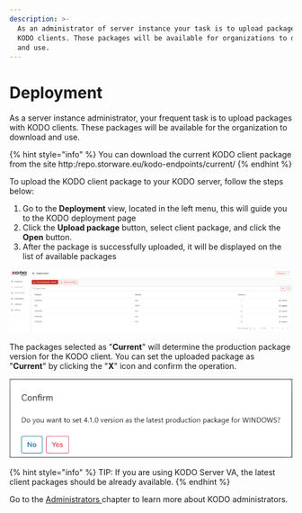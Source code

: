 ```yaml
---
description: >-
  As an administrator of server instance your task is to upload package with
  KODO clients. Those packages will be available for organizations to download
  and use.
---
```


# Deployment

As a server instance administrator, your frequent task is to upload packages with KODO clients. These packages will be available for the organization to download and use.

{% hint style="info" %}
You can download the current KODO client package from the site http:/repo.storware.eu/kodo-endpoints/current/
{% endhint %}

To upload the KODO client package to your KODO server, follow the steps below:

1. Go to the  **Deployment** view, located in the left menu, this will guide you to the KODO deployment page
2. Click the **Upload package** button, select client package, and click the **Open** button.
3. After the package is successfully uploaded, it will be displayed on the list of available packages

![](../../.gitbook/assets/image%20%281%29.png)

The packages selected as "**Current**" will determine the production package version for the KODO client. You can set the uploaded package as "**Current**" by clicking the "**X**" icon and confirm the operation. 

![](../../.gitbook/assets/image%20%289%29.png)

{% hint style="info" %}
TIP: If you are using KODO Server VA, the latest client packages should be already available.
{% endhint %}

Go to the [Administrators ](administrators.md)chapter to learn more about KODO administrators.


